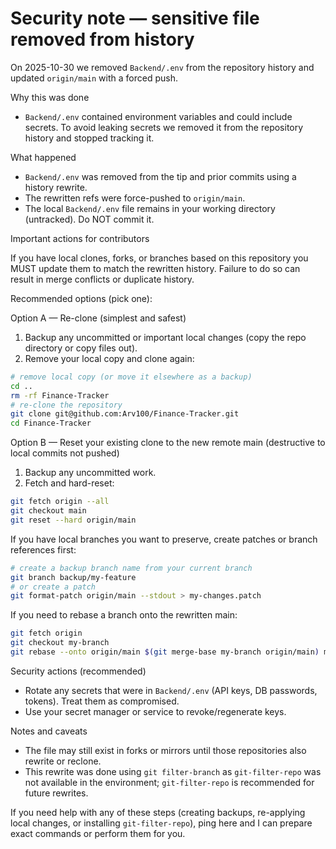 # Security note — sensitive file removed from history

On 2025-10-30 we removed `Backend/.env` from the repository history and updated `origin/main` with a forced push.

Why this was done
- `Backend/.env` contained environment variables and could include secrets. To avoid leaking secrets we removed it from the repository history and stopped tracking it.

What happened
- `Backend/.env` was removed from the tip and prior commits using a history rewrite.
- The rewritten refs were force-pushed to `origin/main`.
- The local `Backend/.env` file remains in your working directory (untracked). Do NOT commit it.

Important actions for contributors

If you have local clones, forks, or branches based on this repository you MUST update them to match the rewritten history. Failure to do so can result in merge conflicts or duplicate history.

Recommended options (pick one):

Option A — Re-clone (simplest and safest)
1. Backup any uncommitted or important local changes (copy the repo directory or copy files out).
2. Remove your local copy and clone again:

```bash
# remove local copy (or move it elsewhere as a backup)
cd ..
rm -rf Finance-Tracker
# re-clone the repository
git clone git@github.com:Arv100/Finance-Tracker.git
cd Finance-Tracker
```

Option B — Reset your existing clone to the new remote main (destructive to local commits not pushed)
1. Backup any uncommitted work.
2. Fetch and hard-reset:

```bash
git fetch origin --all
git checkout main
git reset --hard origin/main
```

If you have local branches you want to preserve, create patches or branch references first:

```bash
# create a backup branch name from your current branch
git branch backup/my-feature
# or create a patch
git format-patch origin/main --stdout > my-changes.patch
```

If you need to rebase a branch onto the rewritten main:

```bash
git fetch origin
git checkout my-branch
git rebase --onto origin/main $(git merge-base my-branch origin/main) my-branch
```

Security actions (recommended)
- Rotate any secrets that were in `Backend/.env` (API keys, DB passwords, tokens). Treat them as compromised.
- Use your secret manager or service to revoke/regenerate keys.

Notes and caveats
- The file may still exist in forks or mirrors until those repositories also rewrite or reclone.
- This rewrite was done using `git filter-branch` as `git-filter-repo` was not available in the environment; `git-filter-repo` is recommended for future rewrites.

If you need help with any of these steps (creating backups, re-applying local changes, or installing `git-filter-repo`), ping here and I can prepare exact commands or perform them for you.
